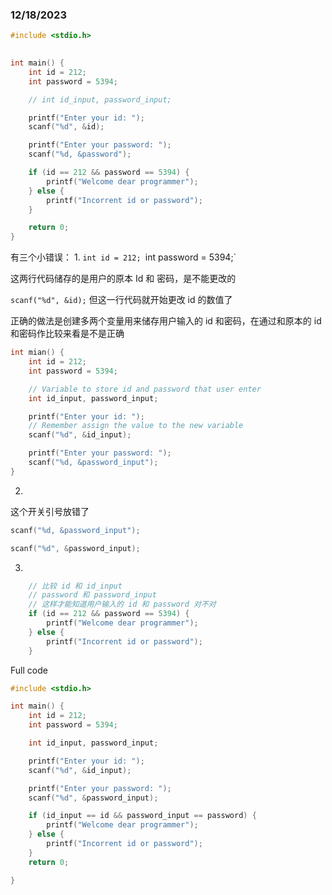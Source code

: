 ### 12/18/2023

```c
#include <stdio.h>
  

int main() {
    int id = 212;
    int password = 5394;

    // int id_input, password_input;

    printf("Enter your id: ");
    scanf("%d", &id);

    printf("Enter your password: ");
    scanf("%d, &password");

    if (id == 212 && password == 5394) {
        printf("Welcome dear programmer");
    } else {
        printf("Incorrent id or password");
    }

    return 0;
}
```

有三个小错误：
1. 
`int id = 212;
`int password = 5394;`

这两行代码储存的是用户的原本 Id 和 密码，是不能更改的

`scanf("%d", &id);` 但这一行代码就开始更改 id 的数值了

正确的做法是创建多两个变量用来储存用户输入的 id 和密码，在通过和原本的 id 和密码作比较来看是不是正确

```c
int mian() {
    int id = 212;
    int password = 5394;

	// Variable to store id and password that user enter
    int id_input, password_input;

    printf("Enter your id: ");
    // Remember assign the value to the new variable
    scanf("%d", &id_input);

    printf("Enter your password: ");
    scanf("%d, &password_input");
}
```

2. 

这个开关引号放错了
```c
scanf("%d, &password_input");
``` 

```c
scanf("%d", &password_input);
```

3. 
```c
    // 比较 id 和 id_input
    // password 和 password_input
    // 这样才能知道用户输入的 id 和 password 对不对
    if (id == 212 && password == 5394) {
        printf("Welcome dear programmer");
    } else {
        printf("Incorrent id or password");
    }
```

Full code
```c
#include <stdio.h>

int main() {
    int id = 212;
    int password = 5394;

    int id_input, password_input;

    printf("Enter your id: ");
    scanf("%d", &id_input);

    printf("Enter your password: ");
    scanf("%d", &password_input);

    if (id_input == id && password_input == password) {
        printf("Welcome dear programmer");
    } else {
        printf("Incorrent id or password");
    }
    return 0;

}
```